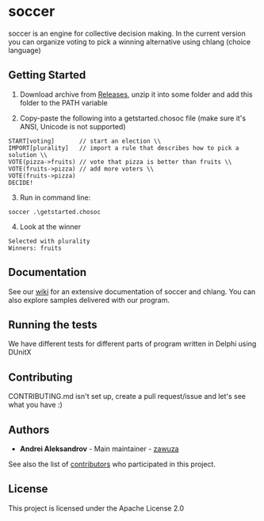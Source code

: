 # soccer

soccer is an engine for collective decision making. In the current version you can organize voting to pick a winning alternative using chlang (choice language)

## Getting Started

1. Download archive from [Releases](https://github.com/Zawuza/soccer/releases), unzip it into some folder and add this folder to the PATH variable

2. Copy-paste the following into a getstarted.chosoc file (make sure it's ANSI, Unicode is not supported)

```
START[voting]       // start an election \\
IMPORT[plurality]   // import a rule that describes how to pick a solution \\
VOTE(pizza->fruits) // vote that pizza is better than fruits \\
VOTE(fruits->pizza) // add more voters \\
VOTE(fruits->pizza) 
DECIDE!
```
3. Run in command line:

```
soccer .\getstarted.chosoc
```
4. Look at the winner
```
Selected with plurality
Winners: fruits
```

## Documentation

See our [wiki](https://github.com/Zawuza/soccer/wiki) for an extensive documentation of soccer and chlang.
You can also explore samples delivered with our program.

## Running the tests

We have different tests for different parts of program written in Delphi using DUnitX

## Contributing

CONTRIBUTING.md isn't set up, create a pull request/issue and let's see what you have :)

## Authors

* **Andrei Aleksandrov** - Main maintainer - [zawuza](https://github.com/Zawuza)

See also the list of [contributors](https://github.com/Zawuza/soccer/wiki/Contributors-and-acknowledgements) who participated in this project.

## License

This project is licensed under the Apache License 2.0

